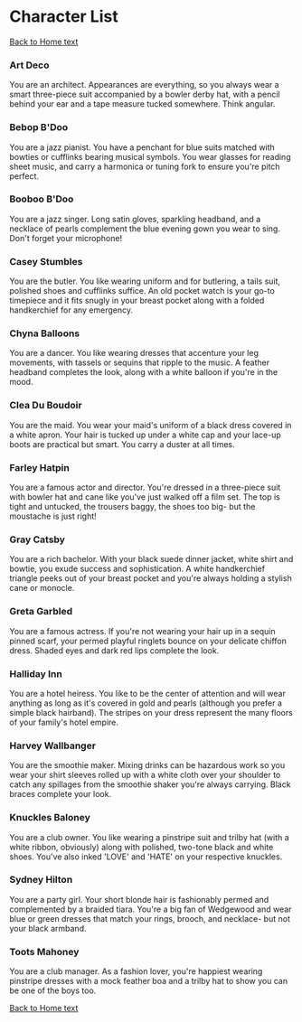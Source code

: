 <h1> Character List </h1>
<a href="https://kryan17.github.io/">Back to Home text</a>
</br>
<h3> Art Deco </h3>
You are an architect. Appearances are everything, so you always wear a smart three-piece suit accompanied by a bowler derby hat, with a pencil behind your ear and a tape measure tucked somewhere. Think angular.

<h3> Bebop B'Doo </h3>
You are a jazz pianist. You have a penchant for blue suits matched with bowties or cufflinks bearing musical symbols. You wear glasses for reading sheet music, and carry a harmonica or tuning fork to ensure you're pitch perfect. 

<h3> Booboo B'Doo </h3>
You are a jazz singer. Long satin gloves, sparkling headband, and a necklace of pearls complement the blue evening gown you wear to sing. Don't forget your microphone! 

<h3> Casey Stumbles </h3>
You are the butler. You like wearing uniform and for butlering, a tails suit, polished shoes and cufflinks suffice. An old pocket watch is your go-to timepiece and it fits snugly in your breast pocket along with a folded handkerchief for any emergency. 

<h3> Chyna Balloons </h3> 
You are a dancer. You like wearing dresses that accenture your leg movements, with tassels or sequins that ripple to the music. A feather headband completes the look, along with a white balloon if you're in the mood. 

<h3> Clea Du Boudoir </h3>
You are the maid. You wear your maid's uniform of a black dress covered in a white apron. Your hair is tucked up under a white cap and your lace-up boots are practical but smart. You carry a duster at all times. 

<h3> Farley Hatpin </h3>
You are a famous actor and director. You're dressed in a three-piece suit with bowler hat and cane like you've just walked off a film set. The top is tight and untucked, the trousers baggy, the shoes too big- but the moustache is just right!

<h3> Gray Catsby </h3>
You are a rich bachelor. With your black suede dinner jacket, white shirt and bowtie, you exude success and sophistication. A white handkerchief triangle peeks out of your breast pocket and you're always holding a stylish cane or monocle. 

<h3> Greta Garbled </h3>
You are a famous actress. If you're not wearing your hair up in a sequin pinned scarf, your permed playful ringlets bounce on your delicate chiffon dress. Shaded eyes and dark red lips complete the look. 

<h3> Halliday Inn </h3>
You are a hotel heiress. You like to be the center of attention and will wear anything as long as it's covered in gold and pearls (although you prefer a simple black hairband). The stripes on your dress represent the many floors of your family's hotel empire. 

<h3> Harvey Wallbanger </h3>
You are the smoothie maker. Mixing drinks can be hazardous work so you wear your shirt sleeves rolled up with a white cloth over your shoulder to catch any spillages from the smoothie shaker you're always carrying. Black braces complete your look. 

<h3> Knuckles Baloney </h3>
You are a club owner. You like wearing a pinstripe suit and trilby hat (with a white ribbon, obviously) along with polished, two-tone black and white shoes. You've also inked 'LOVE' and 'HATE' on your respective knuckles. 

<h3> Sydney Hilton </h3>
You are a party girl. Your short blonde hair is fashionably permed and complemented by a braided tiara. You're a big fan of Wedgewood and wear blue or green dresses that match your rings, brooch, and necklace- but not your black armband. 

<h3> Toots Mahoney </h3>
You are a club manager. As a fashion lover, you're happiest wearing pinstripe dresses with a mock feather boa and a trilby hat to show you can be one of the boys too. 


<a href="https://kryan17.github.io/">Back to Home text</a>
